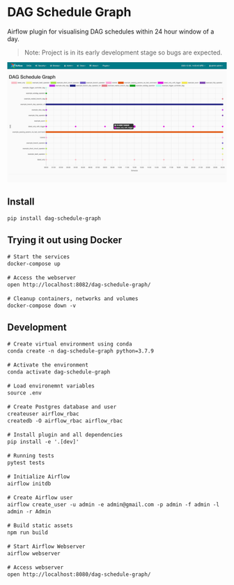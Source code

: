 # DAG Schedule Graph

Airflow plugin for visualising DAG schedules within 24 hour window of a day.

> Note: Project is in its early development stage so bugs are expected.

![Airflow dag-schedule-graph plugin screenshot](./images/screenshot-1.png)

## Install

```shell
pip install dag-schedule-graph
```

## Trying it out using Docker

```shell
# Start the services
docker-compose up

# Access the webserver
open http://localhost:8082/dag-schedule-graph/

# Cleanup containers, networks and volumes
docker-compose down -v
```

## Development

```shell
# Create virtual environment using conda  
conda create -n dag-schedule-graph python=3.7.9

# Activate the environment
conda activate dag-schedule-graph

# Load environemnt variables
source .env

# Create Postgres database and user
createuser airflow_rbac
createdb -O airflow_rbac airflow_rbac

# Install plugin and all dependencies
pip install -e '.[dev]'

# Running tests
pytest tests

# Initialize Airflow
airflow initdb

# Create Airflow user 
airflow create_user -u admin -e admin@gmail.com -p admin -f admin -l admin -r Admin

# Build static assets
npm run build

# Start Airflow Webserver
airflow webserver

# Access webserver
open http://localhost:8080/dag-schedule-graph/
```
